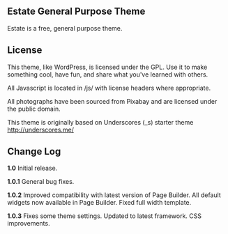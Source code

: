 Estate General Purpose Theme
---------------
Estate is a free, general purpose theme.


License
---------------
This theme, like WordPress, is licensed under the GPL. Use it to make something cool, have fun, and share what you've learned with others.

All Javascript is located in /js/ with license headers where appropriate.

All photographs have been sourced from Pixabay and are licensed under the public domain.

This theme is originally based on Underscores (_s) starter theme http://underscores.me/


Change Log
---------------

**1.0**
Initial release.

**1.0.1**
General bug fixes.

**1.0.2**
Improved compatibility with latest version of Page Builder.
All default widgets now available in Page Builder.
Fixed full width template.

**1.0.3**
Fixes some theme settings.
Updated to latest framework.
CSS improvements.